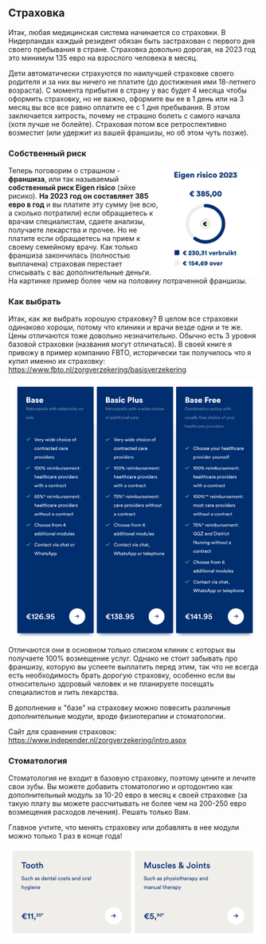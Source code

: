 ## Страховка

Итак, любая медицинская система начинается со страховки. В Нидерландах каждый резидент обязан быть застрахован с первого дня своего пребывания в стране. Страховка довольно дорогая, на 2023 год это минимум 135 евро на взрослого человека в месяц.

Дети автоматически  страхуются по наилучшей страховке своего родителя и за них вы ничего не платите (до достижения ими 18-летнего возраста).
С момента прибытия в страну у вас будет 4 месяца чтобы оформить страховку, но не важно, оформите вы ее в 1 день или на 3 месяц вы все все равно оплатите ее с 1 дня пребывания. В этом заключается хитрость, почему не страшно болеть с самого начала (хотя лучше не болейте). Страховая потом все ретроспективно возместит (или удержит из вашей франшизы, но об этом чуть позже).

### Собственный риск

<img style="float: right;" src="images/eigen-risico.png" width="200"/>

Теперь поговорим о страшном - **франшиза**, или так называемый **собственный риск Eigen risico** (эйхе рисико).
**На 2023 год он составляет 385 евро в год** и вы платите эту сумму (не всю, а сколько потратили) если обращаетесь к врачам специалистам, сдаете анализы, получаете лекарства и прочее. Но не платите если обращаетесь на прием к своему семейному врачу. Как только франшиза закончилась (полностью выплачена) страховая перестает списывать с вас дополнительные деньги. На картинке пример более чем на половину потраченной франшизы.

### Как выбрать

Итак, как же выбрать хорошую страховку? В целом все страховки одинаково хороши, потому что клиники и врачи везде одни и те же. Цены отличаются тоже довольно незначительно. Обычно есть 3 уровня базовой страховки (названия могут отличаться). В своей книге я привожу в пример компанию FBTO, исторически так получилось что я купил именно их страховку:
https://www.fbto.nl/zorgverzekering/basisverzekering

<div style="text-align: center"><img src="images/insurance.png" width="500"/></div>

Отличаются они в основном только списком клиник с которых вы получаете 100% возмещение услуг. Однако не стоит забывать про франшизу, которую вы успеете выплатить перед этим, так что не всегда есть необходимость брать дорогую страховку, особенно если вы относительно здоровый человек и не планируете посещать специалистов и пить лекарства.

В дополнение к "базе" на страховку можно повесить различные дополнительные модули, вроде физиотерапии и стоматологии.

Сайт для сравнения страховок: https://www.independer.nl/zorgverzekering/intro.aspx

### Стоматология

Стоматология не входит в базовую страховку, поэтому цените и лечите свои зубы. Вы можете добавить стоматологию и ортодонтию как дополнительный модуль за 10-20 евро в месяц к своей страховке (за такую плату вы можете рассчитывать не более чем на 200-250 евро возмещения расходов лечения). Решать только Вам.

Главное учтите, что менять страховку или добавлять в нее модули можно только 1 раз в конце года!

<div style="text-align: center"><img src="images/modules.png" width="500"/></div>
